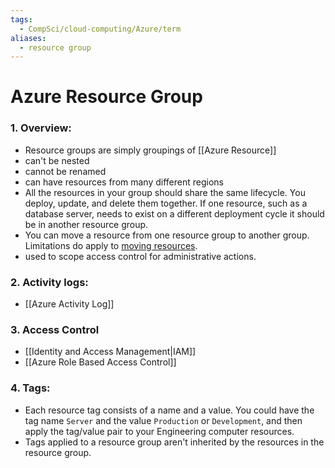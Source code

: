 ```yaml
---
tags:
  - CompSci/cloud-computing/Azure/term
aliases:
  - resource group
---
```

# Azure Resource Group
### 1. Overview:
- Resource groups are simply groupings of [[Azure Resource]]
- can't be nested
- cannot be renamed
- can have resources from many different regions
- All the resources in your group should share the same lifecycle. You deploy, update, and delete them together. If one resource, such as a database server, needs to exist on a different deployment cycle it should be in another resource group.
- You can move a resource from one resource group to another group. Limitations do apply to [moving resources](https://learn.microsoft.com/en-us/azure/azure-resource-manager/management/move-support-resources).
- used to scope access control for administrative actions.
### 2. Activity logs:
- [[Azure Activity Log]]
### 3. Access Control
- [[Identity and Access Management|IAM]]
- [[Azure Role Based Access Control]]
### 4. Tags:
- Each resource tag consists of a name and a value. You could have the tag name `Server` and the value `Production` or `Development`, and then apply the tag/value pair to your Engineering computer resources.
- Tags applied to a resource group aren't inherited by the resources in the resource group.